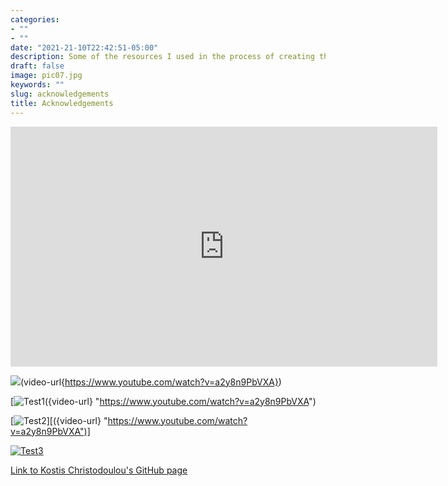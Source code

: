 ```yaml
---
categories:
- ""
- ""
date: "2021-21-10T22:42:51-05:00"
description: Some of the resources I used in the process of creating this website! 
draft: false
image: pic07.jpg
keywords: ""
slug: acknowledgements
title: Acknowledgements
---
```


<iframe width="683" height="384" src="https://www.youtube.com/embed/a2y8n9PbVXA" title="YouTube video player" frameborder="0" allow="accelerometer; autoplay; clipboard-write; encrypted-media; gyroscope; picture-in-picture" allowfullscreen></iframe>

![](/img/vid.jpg)(video-url{https://www.youtube.com/watch?v=a2y8n9PbVXA})



[![Test1]({/img/vid.jpg})({video-url} "https://www.youtube.com/watch?v=a2y8n9PbVXA")

[![Test2]({/img/vid.jpg})][({video-url} "https://www.youtube.com/watch?v=a2y8n9PbVXA")]

[![Test3]({/img/vid.jpg})]({video-url} "https://www.youtube.com/watch?v=a2y8n9PbVXA")




[Link to Kostis Christodoulou's GitHub page](https://github.com/kostis-christodoulou/ca09.mfa2022/tree/master/website)

